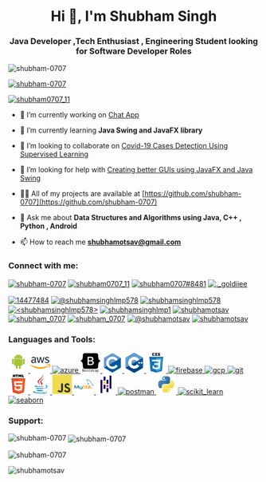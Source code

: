 <h1 align="center">Hi 👋, I'm Shubham Singh</h1>
<h3 align="center">Java Developer ,Tech Enthusiast , Engineering Student looking for Software Developer Roles</h3>

<p align="left"> <img src="https://komarev.com/ghpvc/?username=shubham-0707&label=Profile%20views&color=0e75b6&style=flat" alt="shubham-0707" /> </p>

<p align="left"> <a href="https://github.com/ryo-ma/github-profile-trophy"><img src="https://github-profile-trophy.vercel.app/?username=shubham-0707" alt="shubham-0707" /></a> </p>

<p align="left"> <a href="https://twitter.com/shubham0707_11" target="blank"><img src="https://img.shields.io/twitter/follow/shubham0707_11?logo=twitter&style=for-the-badge" alt="shubham0707_11" /></a> </p>

- 🔭 I’m currently working on [Chat App](https://github.com/shubham-0707/Chat-App-using-Java-Swing)

- 🌱 I’m currently learning **Java Swing and JavaFX library**

- 👯 I’m looking to collaborate on [Covid-19 Cases Detection Using Supervised Learning](https://github.com/shubham-0707/Detection-of-covid-19-cases-using-Supervised-Learning)

- 🤝 I’m looking for help with [Creating better GUIs using JavaFX and Java Swing](https://github.com/shubham-0707/Chat-App-using-Java-Swing)

- 👨‍💻 All of my projects are available at [https://github.com/shubham-0707](https://github.com/shubham-0707)

- 💬 Ask me about **Data Structures and Algorithms using Java, C++ , Python , Android**

- 📫 How to reach me **shubhamotsav@gmail.com**

<h3 align="left">Connect with me:</h3>
<p align="left">
<a href="https://linkedin.com/in/shubham-0707" target="blank"><img align="center" src="https://raw.githubusercontent.com/rahuldkjain/github-profile-readme-generator/master/src/images/icons/Social/linked-in-alt.svg" alt="shubham-0707" height="30" width="40" /></a>
<a href="https://twitter.com/shubham0707_11" target="blank"><img align="center" src="https://raw.githubusercontent.com/rahuldkjain/github-profile-readme-generator/master/src/images/icons/Social/twitter.svg" alt="shubham0707_11" height="30" width="40" /></a>
<a href="https://discord.gg/KXxNtk9k" target="blank"><img align="center" src="https://raw.githubusercontent.com/rahuldkjain/github-profile-readme-generator/master/src/images/icons/Social/discord.svg" alt="shubham0707#8481" height="30" width="40" /></a>
<a href="https://instagram.com/._goldiiee" target="blank"><img align="center" src="https://raw.githubusercontent.com/rahuldkjain/github-profile-readme-generator/master/src/images/icons/Social/instagram.svg" alt="._goldiiee" height="30" width="40" /></a>  
</p>
<a href="https://stackoverflow.com/users/14477484" target="blank"><img align="center" src="https://raw.githubusercontent.com/rahuldkjain/github-profile-readme-generator/master/src/images/icons/Social/stack-overflow.svg" alt="14477484" height="30" width="40" /></a>
<a href="https://medium.com/@shubhamsinghlmp578" target="blank"><img align="center" src="https://raw.githubusercontent.com/rahuldkjain/github-profile-readme-generator/master/src/images/icons/Social/medium.svg" alt="@shubhamsinghlmp578" height="30" width="40" /></a>
<a href="https://www.leetcode.com/shubhamsinghlmp578" target="blank"><img align="center" src="https://raw.githubusercontent.com/rahuldkjain/github-profile-readme-generator/master/src/images/icons/Social/leet-code.svg" alt="shubhamsinghlmp578" height="30" width="40" /></a>
<a href="https://auth.geeksforgeeks.org/user/<shubhamsinghlmp578>" target="blank"><img align="center" src="https://raw.githubusercontent.com/rahuldkjain/github-profile-readme-generator/master/src/images/icons/Social/geeks-for-geeks.svg" alt="<shubhamsinghlmp578>" height="30" width="40" /></a>
<a href="https://www.hackerrank.com/shubhamsinghlmp1" target="blank"><img align="center" src="https://raw.githubusercontent.com/rahuldkjain/github-profile-readme-generator/master/src/images/icons/Social/hackerrank.svg" alt="shubhamsinghlmp1" height="30" width="40" /></a>
<a href="https://kaggle.com/shubhamotsav" target="blank"><img align="center" src="https://raw.githubusercontent.com/rahuldkjain/github-profile-readme-generator/master/src/images/icons/Social/kaggle.svg" alt="shubhamotsav" height="30" width="40" /></a>
<a href="https://www.codechef.com/users/shubham_0707" target="blank"><img align="center" src="https://cdn.jsdelivr.net/npm/simple-icons@3.1.0/icons/codechef.svg" alt="shubham_0707" height="30" width="40" /></a>
<a href="https://codeforces.com/profile/shubham_0707" target="blank"><img align="center" src="https://raw.githubusercontent.com/rahuldkjain/github-profile-readme-generator/master/src/images/icons/Social/codeforces.svg" alt="shubham_0707" height="30" width="40" /></a>
<a href="https://www.hackerearth.com/@shubhamotsav" target="blank"><img align="center" src="https://raw.githubusercontent.com/rahuldkjain/github-profile-readme-generator/master/src/images/icons/Social/hackerearth.svg" alt="@shubhamotsav" height="30" width="40" /></a>
<a href="https://www.topcoder.com/members/shubhamotsav" target="blank"><img align="center" src="https://raw.githubusercontent.com/rahuldkjain/github-profile-readme-generator/master/src/images/icons/Social/topcoder.svg" alt="shubhamotsav" height="30" width="40" /></a>

<h3 align="left">Languages and Tools:</h3>
<p align="left"> <a href="https://developer.android.com" target="_blank" rel="noreferrer"> <img src="https://raw.githubusercontent.com/devicons/devicon/master/icons/android/android-original-wordmark.svg" alt="android" width="40" height="40"/> </a> <a href="https://aws.amazon.com" target="_blank" rel="noreferrer"> <img src="https://raw.githubusercontent.com/devicons/devicon/master/icons/amazonwebservices/amazonwebservices-original-wordmark.svg" alt="aws" width="40" height="40"/> </a> <a href="https://azure.microsoft.com/en-in/" target="_blank" rel="noreferrer"> <img src="https://www.vectorlogo.zone/logos/microsoft_azure/microsoft_azure-icon.svg" alt="azure" width="40" height="40"/> </a> <a href="https://getbootstrap.com" target="_blank" rel="noreferrer"> <img src="https://raw.githubusercontent.com/devicons/devicon/master/icons/bootstrap/bootstrap-plain-wordmark.svg" alt="bootstrap" width="40" height="40"/> </a> <a href="https://www.cprogramming.com/" target="_blank" rel="noreferrer"> <img src="https://raw.githubusercontent.com/devicons/devicon/master/icons/c/c-original.svg" alt="c" width="40" height="40"/> </a> <a href="https://www.w3schools.com/cpp/" target="_blank" rel="noreferrer"> <img src="https://raw.githubusercontent.com/devicons/devicon/master/icons/cplusplus/cplusplus-original.svg" alt="cplusplus" width="40" height="40"/> </a> <a href="https://www.w3schools.com/css/" target="_blank" rel="noreferrer"> <img src="https://raw.githubusercontent.com/devicons/devicon/master/icons/css3/css3-original-wordmark.svg" alt="css3" width="40" height="40"/> </a> <a href="https://firebase.google.com/" target="_blank" rel="noreferrer"> <img src="https://www.vectorlogo.zone/logos/firebase/firebase-icon.svg" alt="firebase" width="40" height="40"/> </a> <a href="https://cloud.google.com" target="_blank" rel="noreferrer"> <img src="https://www.vectorlogo.zone/logos/google_cloud/google_cloud-icon.svg" alt="gcp" width="40" height="40"/> </a> <a href="https://git-scm.com/" target="_blank" rel="noreferrer"> <img src="https://www.vectorlogo.zone/logos/git-scm/git-scm-icon.svg" alt="git" width="40" height="40"/> </a> <a href="https://www.w3.org/html/" target="_blank" rel="noreferrer"> <img src="https://raw.githubusercontent.com/devicons/devicon/master/icons/html5/html5-original-wordmark.svg" alt="html5" width="40" height="40"/> </a> <a href="https://www.java.com" target="_blank" rel="noreferrer"> <img src="https://raw.githubusercontent.com/devicons/devicon/master/icons/java/java-original.svg" alt="java" width="40" height="40"/> </a> <a href="https://developer.mozilla.org/en-US/docs/Web/JavaScript" target="_blank" rel="noreferrer"> <img src="https://raw.githubusercontent.com/devicons/devicon/master/icons/javascript/javascript-original.svg" alt="javascript" width="40" height="40"/> </a> <a href="https://www.mysql.com/" target="_blank" rel="noreferrer"> <img src="https://raw.githubusercontent.com/devicons/devicon/master/icons/mysql/mysql-original-wordmark.svg" alt="mysql" width="40" height="40"/> </a> <a href="https://pandas.pydata.org/" target="_blank" rel="noreferrer"> <img src="https://raw.githubusercontent.com/devicons/devicon/2ae2a900d2f041da66e950e4d48052658d850630/icons/pandas/pandas-original.svg" alt="pandas" width="40" height="40"/> </a> <a href="https://postman.com" target="_blank" rel="noreferrer"> <img src="https://www.vectorlogo.zone/logos/getpostman/getpostman-icon.svg" alt="postman" width="40" height="40"/> </a> <a href="https://www.python.org" target="_blank" rel="noreferrer"> <img src="https://raw.githubusercontent.com/devicons/devicon/master/icons/python/python-original.svg" alt="python" width="40" height="40"/> </a> <a href="https://scikit-learn.org/" target="_blank" rel="noreferrer"> <img src="https://upload.wikimedia.org/wikipedia/commons/0/05/Scikit_learn_logo_small.svg" alt="scikit_learn" width="40" height="40"/> </a> <a href="https://seaborn.pydata.org/" target="_blank" rel="noreferrer"> <img src="https://seaborn.pydata.org/_images/logo-mark-lightbg.svg" alt="seaborn" width="40" height="40"/> </a> </p>

<h3 align="left">Support:</h3>

<p><img align="left" src="https://github-readme-stats.vercel.app/api/top-langs?username=shubham-0707&show_icons=true&locale=en&layout=compact" alt="shubham-0707" /></p>

<p>&nbsp;<img align="center" src="https://github-readme-stats.vercel.app/api?username=shubham-0707&show_icons=true&locale=en" alt="shubham-0707" /></p>

<p><img align="center" src="https://github-readme-streak-stats.herokuapp.com/?user=shubham-0707&" alt="shubham-0707" /></p>
<p><a href="https://www.buymeacoffee.com/shubhamotsav"> <img align="left" src="https://cdn.buymeacoffee.com/buttons/v2/default-yellow.png" height="50" width="210" alt="shubhamotsav" /></a></p><br><br>


